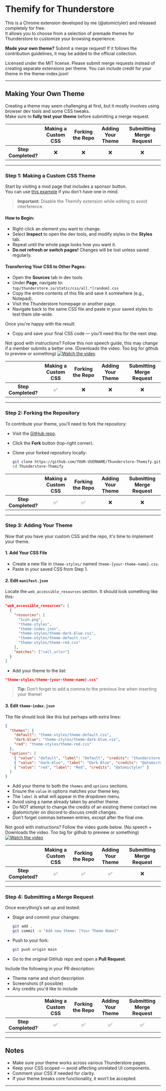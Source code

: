 # Themify for Thunderstore

This is a Chrome extension developed by me (@atomictyler) and released completely for free.  
It allows you to choose from a selection of premade themes for Thunderstore to customize your browsing experience.

**Made your own theme?** Submit a merge request! If it follows the contribution guidelines, it may be added to the official collection.

Licensed under the MIT license. Please submit merge requests instead of creating separate extensions per theme. You can include credit for your theme in the theme-index.json!

---

## Making Your Own Theme

Creating a theme may seem challenging at first, but it mostly involves using browser dev tools and some CSS tweaks.  
Make sure to **fully test your theme** before submitting a merge request.

|                            | Making a Custom CSS | Forking the Repo | Adding Your Theme | Submitting Merge Request |
|:--------------------------:|:-------------------:|:----------------:|:------------------:|:--------------------------:|
| **Step Completed?**        |          ❌         |        ❌         |         ❌         |             ❌             |

---

### Step 1: Making a Custom CSS Theme

Start by visiting a mod page that includes a sponsor button.  
You can use [this example](https://thunderstore.io/c/lethal-company/p/AtomicStudio/Colorable_CozyLights/) if you don't have one in mind.

> **Important:** Disable the Themify extension while editing to avoid interference.

#### How to Begin:
- Right-click an element you want to change.
- Select **Inspect** to open the dev tools, and modify styles in the **Styles** tab.
- Repeat until the whole page looks how you want it.
- **Do not refresh or switch pages!** Changes will be lost unless saved regularly.

#### Transferring Your CSS to Other Pages:
- Open the **Sources** tab in dev tools.
- Under **Page**, navigate to:  
  `top/thunderstore.io/static/css/all.*[random].css`
- Copy the entire contents of this file and save it somewhere (e.g., Notepad).
- Visit the Thunderstore homepage or another page.
- Navigate back to the same CSS file and paste in your saved styles to test them site-wide.

Once you're happy with the result:
- Copy and save your final CSS code — you’ll need this for the next step.

Not good with instructions? Follow this non speech guide, this may change if a member submits a better one. (Downloads the video. Too big for github to preview or something)
[![Watch the video](https://raw.githubusercontent.com/AtomicTyler1/Thunderstore-Themify/main/videos/thumbnail/Making-css.png)](https://raw.githubusercontent.com/AtomicTyler1/Thunderstore-Themify/main/videos/Making-a-theme-basics.mp4)

|                            | Making a Custom CSS | Forking the Repo | Adding Your Theme | Submitting Merge Request |
|:--------------------------:|:-------------------:|:----------------:|:------------------:|:--------------------------:|
| **Step Completed?**        |          ✅         |        ❌         |         ❌         |             ❌             |

---

### Step 2: Forking the Repository

To contribute your theme, you’ll need to fork the repository:

- Visit the [GitHub repo](https://github.com/AtomicTyler1/Thunderstore-Themify).
- Click the **Fork** button (top-right corner).
- Clone your forked repository locally:

  ```bash
  git clone https://github.com/YOUR-USERNAME/Thunderstore-Themify.git
  cd Thunderstore-Themify
  ```

|                            | Making a Custom CSS | Forking the Repo | Adding Your Theme | Submitting Merge Request |
|:--------------------------:|:-------------------:|:----------------:|:------------------:|:--------------------------:|
| **Step Completed?**        |          ✅         |        ✅         |         ❌         |             ❌             |

---

### Step 3: Adding Your Theme

Now that you have your custom CSS and the repo, it's time to implement your theme.

#### 1. Add Your CSS File
- Create a new file in `theme-styles/` named `theme-{your-theme-name}.css`.
- Paste in your saved CSS from Step 1.

#### 2. Edit `manifest.json`

Locate the `web_accessible_resources` section. It should look something like this:

```json
"web_accessible_resources": [
  {
    "resources": [
      "Icon.png",
      "theme-styles",
      "theme-index.json",
      "theme-styles/theme-dark-blue.css",
      "theme-styles/theme-default.css",
      "theme-styles/theme-red.css"
    ],
    "matches": ["<all_urls>"]
  }
]
```

- Add your theme to the list:
```json
"theme-styles/theme-{your-theme-name}.css"
```

> **Tip:** Don’t forget to add a comma to the previous line when inserting your theme!

#### 3. Edit `theme-index.json`

The file should look like this but perhaps with extra lines:

```json
{
  "themes": {
    "default": "theme-styles/theme-default.css",
    "dark-blue": "theme-styles/theme-dark-blue.css",
    "red": "theme-styles/theme-red.css"
  },
  "options": [
    { "value": "default", "label": "Default", "credits": "thunderstore.io" },
    { "value": "dark-blue", "label": "Dark Blue", "credits": "@atomictyler" },
    { "value": "red", "label": "Red", "credits": "@atomictyler" }
  ]
}
```

- Add your theme to both the `themes` and `options` sections.
- Ensure the `value` in options matches your theme key.
- The `label` is what will appear in the dropdown menu.
- Avoid using a name already taken by another theme.
- Do NOT attempt to change the credits of an existing theme contact me @atomictyler on discord to discuss credit changes.
- Don’t forget commas between entries, except after the final one.

Not good with instructions? Follow the video guide below. (No speech + Downloads the video. Too big for github to preview or something)
[![Watch the video](https://raw.githubusercontent.com/AtomicTyler1/Thunderstore-Themify/main/videos/thumbnail/Uploading-theme.png)](https://raw.githubusercontent.com/AtomicTyler1/Thunderstore-Themify/main/videos/Testing-and-adding-your-theme.mp4)

|                            | Making a Custom CSS | Forking the Repo | Adding Your Theme | Submitting Merge Request |
|:--------------------------:|:-------------------:|:----------------:|:------------------:|:--------------------------:|
| **Step Completed?**        |          ✅         |        ✅         |         ✅         |             ❌             |

---

### Step 4: Submitting a Merge Request

Once everything’s set up and tested:

- Stage and commit your changes:

  ```bash
  git add .
  git commit -m "Add new theme: [Your Theme Name]"
  ```

- Push to your fork:

  ```bash
  git push origin main
  ```

- Go to the original GitHub repo and open a **Pull Request**.

Include the following in your PR description:
- Theme name and short description
- Screenshots (if possible)
- Any credits you'd like to include

|                            | Making a Custom CSS | Forking the Repo | Adding Your Theme | Submitting Merge Request |
|:--------------------------:|:-------------------:|:----------------:|:------------------:|:--------------------------:|
| **Step Completed?**        |          ✅         |        ✅         |         ✅         |             ✅             |

---

## Notes

- Make sure your theme works across various Thunderstore pages.
- Keep your CSS scoped — avoid affecting unrelated UI components.
- Comment your CSS if needed for clarity.
- If your theme breaks core functionality, it won’t be accepted.

---
